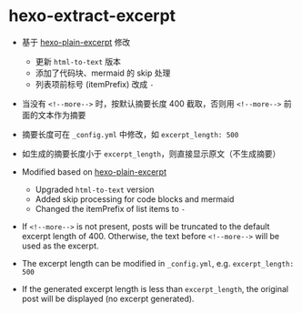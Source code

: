 # hexo-extract-excerpt

- 基于 [hexo-plain-excerpt](https://www.npmjs.com/package/hexo-plain-excerpt) 修改
	- 更新 `html-to-text` 版本
	- 添加了代码块、mermaid 的 skip 处理
	- 列表项前标号 (itemPrefix) 改成 `- `
- 当没有  `<!--more-->` 时，按默认摘要长度 400 截取，否则用  `<!--more-->` 前面的文本作为摘要
- 摘要长度可在 `_config.yml` 中修改，如 `excerpt_length: 500`
- 如生成的摘要长度小于 `excerpt_length`，则直接显示原文（不生成摘要）



- Modified based on [hexo-plain-excerpt](https://www.npmjs.com/package/hexo-plain-excerpt)
	- Upgraded `html-to-text` version
	- Added skip processing for code blocks and mermaid
	- Changed the itemPrefix of list items to `- `
- If `<!--more-->` is not present, posts will be truncated to the default excerpt length of 400. Otherwise, the text before `<!--more-->` will be used as the excerpt.
- The excerpt length can be modified in `_config.yml`, e.g. `excerpt_length: 500`
- If the generated excerpt length is less than `excerpt_length`, the original post will be displayed (no excerpt generated).

